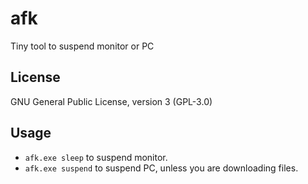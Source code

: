 # afk
Tiny tool to suspend monitor or PC

## License
GNU General Public License, version 3 (GPL-3.0)

## Usage
- `afk.exe sleep` to suspend monitor.
- `afk.exe suspend` to suspend PC, unless you are downloading files.
